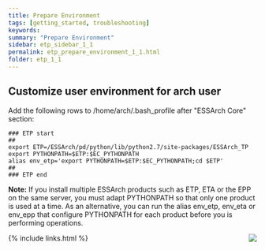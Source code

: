 ```yaml
---
title: Prepare Environment
tags: [getting_started, troubleshooting]
keywords:
summary: "Prepare Environment"
sidebar: etp_sidebar_1_1
permalink: etp_prepare_environment_1_1.html
folder: etp_1_1
---
```


## Customize user environment for arch user

Add the following rows to /home/arch/.bash_profile after "ESSArch Core" section:

    ### ETP start
    ##
    export ETP=/ESSArch/pd/python/lib/python2.7/site-packages/ESSArch_TP
    export PYTHONPATH=$ETP:$EC_PYTHONPATH
    alias env_etp='export PYTHONPATH=$ETP:$EC_PYTHONPATH;cd $ETP'
    ##
    ### ETP end

**Note:** If you install multiple ESSArch products such as ETP, ETA or the EPP on the same server, you must adapt PYTHONPATH so that only one product is used at a time. As an alternative, you can run the alias env_etp, env_eta or env_epp that configure PYTHONPATH for each product before you is performing operations.

[<img align="right" src="images/n.png">](etp_install_1_1.html)
{% include links.html %}
